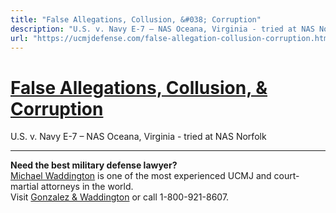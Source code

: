 ```yaml
---
title: "False Allegations, Collusion, &#038; Corruption"
description: "U.S. v. Navy E-7 – NAS Oceana, Virginia - tried at NAS Norfolk"
url: "https://ucmjdefense.com/false-allegation-collusion-corruption.html"
---
```


# [False Allegations, Collusion, &#038; Corruption](https://ucmjdefense.com/false-allegation-collusion-corruption.html)

U.S. v. Navy E-7 – NAS Oceana, Virginia - tried at NAS Norfolk

---

**Need the best military defense lawyer?**  
[Michael Waddington](https://ucmjdefense.com/attorneys/michael-stewart-waddington-partner.html) is one of the most experienced UCMJ and court-martial attorneys in the world.  
Visit [Gonzalez & Waddington](https://ucmjdefense.com) or call 1-800-921-8607.
